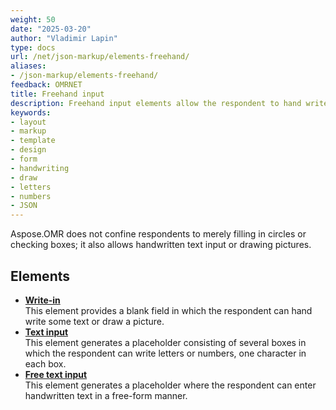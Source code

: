 ```yaml
---
weight: 50
date: "2025-03-20"
author: "Vladimir Lapin"
type: docs
url: /net/json-markup/elements-freehand/
aliases:
- /json-markup/elements-freehand/
feedback: OMRNET
title: Freehand input
description: Freehand input elements allow the respondent to hand write some text or draw a picture.
keywords:
- layout
- markup
- template
- design
- form
- handwriting
- draw
- letters
- numbers
- JSON
---
```


Aspose.OMR does not confine respondents to merely filling in circles or checking boxes; it also allows handwritten text input or drawing pictures.

## Elements

- [**Write-in**](/omr/net/json-markup/write_in/)  
  This element provides a blank field in which the respondent can hand write some text or draw a picture.
- [**Text input**](/omr/net/json-markup/text_input/)  
  This element generates a placeholder consisting of several boxes in which the respondent can write letters or numbers, one character in each box.
- [**Free text input**](/omr/net/json-markup/free_text_input/)  
  This element generates a placeholder where the respondent can enter handwritten text in a free-form manner.
